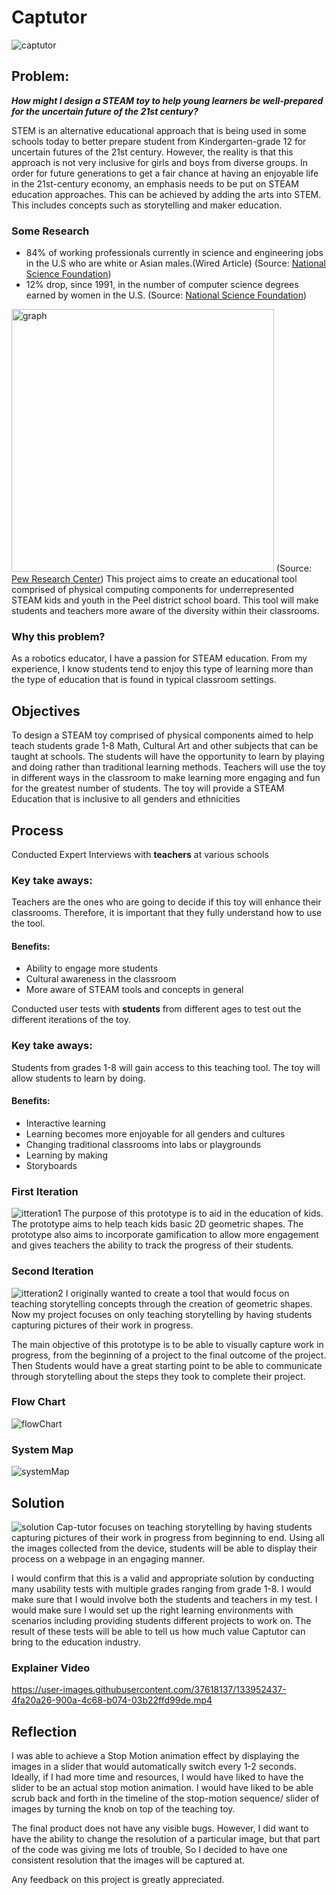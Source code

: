 # Captutor
![captutor](https://user-images.githubusercontent.com/37618137/133952610-4cff61c7-71a0-4e96-9f11-c130ed63e9c4.png)


## Problem:
_**How might I design a STEAM toy to help young learners be well-prepared for the uncertain future of the 21st century?**_

STEM is an alternative educational approach that is being used in some schools today to better prepare student from Kindergarten-grade 12 for uncertain futures of the 21st century. However, the reality is that this approach is not very inclusive for girls and boys from diverse groups. In order for future generations to get a fair chance at having an enjoyable life in the 21st-century economy, an emphasis needs to be put on STEAM education approaches. This can be achieved by adding the arts into STEM. This includes concepts such as storytelling and maker education.

### Some Research
* 84% of working professionals currently in science and engineering jobs in the U.S who are white or Asian males.(Wired Article) (Source: [National Science Foundation](http://www.nsf.gov/statistics/wmpd/2013/pdf/nsf13304_digest.pdf))
* 12%  drop, since 1991, in the number of computer science degrees earned by women in the U.S. (Source: [National Science Foundation](http://www.nsf.gov/statistics/wmpd/2013/pdf/nsf13304_digest.pdf))

<img width="420" alt="graph" src="https://user-images.githubusercontent.com/37618137/134241747-ab956f50-bb50-482d-8f47-ef27e6178f8a.png"> (Source: [Pew Research Center](https://www.pewresearch.org/fact-tank/2021/04/14/6-facts-about-americas-stem-workforce-and-those-training-for-it/))
This project aims to create an educational tool comprised of physical computing components for underrepresented STEAM kids and youth in the Peel district school board. This tool will make students and teachers more aware of the diversity within their classrooms.

### Why this problem?
As a robotics educator, I have a passion for STEAM education. From my experience, I know students tend to enjoy this type of learning more than the type of education that is found in typical classroom settings.

## Objectives
To design a STEAM toy comprised of physical components aimed to help teach students grade 1-8 Math, Cultural Art and other subjects that can be taught at schools. The students will have the opportunity to learn by playing and doing rather than traditional learning methods.
Teachers will use the toy in different ways in the classroom to make learning more engaging and fun for the greatest number of students.
The toy will provide a STEAM Education that is inclusive to all genders and ethnicities

## Process
Conducted Expert Interviews with **teachers** at various schools
### Key take aways:
Teachers are the ones who are going to decide if this toy will enhance their classrooms. Therefore, it is important that they fully understand how to use the tool.

#### Benefits:
* Ability to engage more students 
* Cultural awareness in the classroom
* More aware of STEAM tools and concepts in general


Conducted user tests with **students** from different ages to test out the different iterations of the toy.
### Key take aways:
Students from grades 1-8 will gain access to this teaching tool. The toy will allow students to learn by doing.

#### Benefits:
* Interactive learning
* Learning becomes more enjoyable for all genders and cultures
* Changing traditional classrooms into labs or playgrounds 
* Learning by making
* Storyboards

### First Iteration
![itteration1](https://user-images.githubusercontent.com/37618137/133954949-4e157d58-dcc2-4d89-81b7-3f7f799ce45b.png)
The purpose of this prototype is to aid in the education of kids. The prototype aims to help teach kids basic 2D geometric shapes. The prototype also aims to incorporate gamification to allow more engagement and gives teachers the ability to track the progress of their students.

### Second Iteration
![itteration2](https://user-images.githubusercontent.com/37618137/133953008-6f88bea8-07e0-4c06-a51a-9676d8397dc3.png)
I originally wanted to create a tool that would focus on teaching storytelling concepts through the creation of geometric shapes. Now my project focuses on only teaching storytelling by having students capturing pictures of their work in progress.

The main objective of this prototype is to be able to visually capture work in progress, from the beginning of a project to the final outcome of the project. Then Students would have a great starting point to be able to communicate through storytelling about the steps they took to complete their project.

### Flow Chart
![flowChart](https://user-images.githubusercontent.com/37618137/133954560-d62dee36-b772-4cb3-a883-305c394a9bbe.png)

### System Map
![systemMap](https://user-images.githubusercontent.com/37618137/133954547-f216e903-eb2b-41ab-8692-807064aa744d.png)

## Solution
![solution](https://user-images.githubusercontent.com/37618137/133953067-c52fb1bd-607c-4846-bbf0-7c4a839a2afd.png)
Cap-tutor focuses on teaching storytelling by having students capturing pictures of their work in progress from beginning to end. Using all the images collected from the device, students will be able to display their process on a webpage in an engaging manner. 

I would confirm that this is a valid and appropriate solution by conducting many usability tests with multiple grades ranging from grade 1-8. I would make sure that I would involve both the students and teachers in my test. I would make sure I would set up the right learning environments with scenarios including providing students different projects to work on. The result of these tests will be able to tell us how much value Captutor can bring to the education industry.

### Explainer Video
https://user-images.githubusercontent.com/37618137/133952437-4fa20a26-900a-4c68-b074-03b22ffd99de.mp4

## Reflection
I was able to achieve a Stop Motion animation effect by displaying the images in a slider that would automatically switch every 1-2 seconds. Ideally, if I had more time and resources, I would have liked to have the slider to be an actual stop motion animation. I would have liked to be able scrub back and forth in the timeline of the stop-motion sequence/ slider of images by turning the knob on top of the teaching toy.

The final product does not have any visible bugs. However, I did want to have the ability to change the resolution of a particular image, but that part of the code was giving me lots of trouble, So I decided to have one consistent resolution that the images will be captured at.

Any feedback on this project is greatly appreciated.
